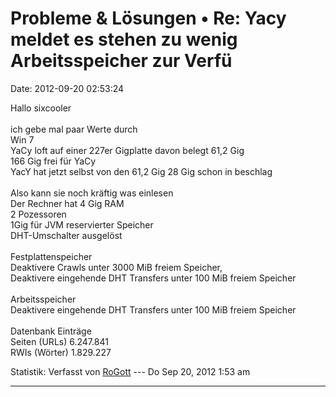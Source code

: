 Probleme & Lösungen • Re: Yacy meldet es stehen zu wenig Arbeitsspeicher zur Verfü
==================================================================================

Date: 2012-09-20 02:53:24

Hallo sixcooler\
\
ich gebe mal paar Werte durch\
Win 7\
YaCy loft auf einer 227er Gigplatte davon belegt 61,2 Gig\
166 Gig frei für YaCy\
YacY hat jetzt selbst von den 61,2 Gig 28 Gig schon in beschlag\
\
Also kann sie noch kräftig was einlesen\
Der Rechner hat 4 Gig RAM\
2 Pozessoren\
1Gig für JVM reservierter Speicher\
DHT-Umschalter ausgelöst\
\
Festplattenspeicher\
Deaktivere Crawls unter 3000 MiB freiem Speicher,\
Deaktivere eingehende DHT Transfers unter 100 MiB freiem Speicher\
\
Arbeitsspeicher\
Deaktivere eingehende DHT Transfers unter 100 MiB freiem Speicher\
\
Datenbank Einträge\
Seiten (URLs) 6.247.841\
RWIs (Wörter) 1.829.227

Statistik: Verfasst von
[RoGott](http://forum.yacy-websuche.de/memberlist.php?mode=viewprofile&u=8821)
--- Do Sep 20, 2012 1:53 am

------------------------------------------------------------------------
